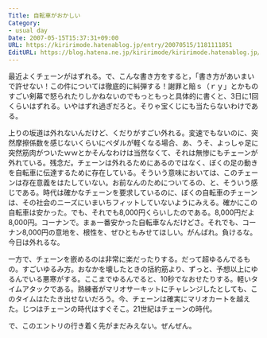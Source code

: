 ```yaml
---
Title: 自転車がおかしい
Category:
- usual day
Date: 2007-05-15T15:37:31+09:00
URL: https://kiririmode.hatenablog.jp/entry/20070515/1181111851
EditURL: https://blog.hatena.ne.jp/kiririmode/kiririmode.hatenablog.jp/atom/entry/8454420450078217325
---
```



最近よくチェーンがはずれる。で、こんな書き方をすると，「書き方があいまいで許せない！この件については徹底的に糾弾する！謝罪と賠ｓ（ｒｙ」とかものすごい剣幕で怒られたりしかねないのでもっともっと具体的に書くと、3日に1回くらいはずれる。いやはずれ過ぎだろと。そりゃ宝くじにも当たらないわけである。


上りの坂道は外れないんだけど、くだりがすごい外れる。変速でもないのに、突然摩擦係数を感じないくらいにペダルが軽くなる場合、あ、うそ、よっしゃ足に突然筋肉がついたｗｗとかそんなわけは当然なくて、それは無惨にもチェーンが外れている。残念だ。チェーンは外れるためにあるのではなく、ぼくの足の動きを自転車に伝達するために存在している。そういう意味においては、このチェーンは存在意義をはたしていない。お前なんのためについてるの、と、そういう感じである。時代は確かなチェーンを要求しているのに、ぼくの自転車のチェーンは、その社会のニーズにいまいちフィットしていないようにみえる。確かにこの自転車は安かった。でも、それでも8,000円くらいしたのである。8,000円だよ8,000円。コーナンで。まぁ一番安かった自転車なんだけどさ。それでも、コーナン8,000円の意地を、根性を、ぜひともみせてほしい。がんばれ。負けるな。今日は外れるな。


一方で、チェーンを嵌めるのは非常に楽だったりする。だって超ゆるんでるもの。すごいゆるみ方。おなかを壊したときの括約筋より、ずっと、予想以上にゆるんでいる悪寒がする。ここまでゆるんでると、10秒でなおせたりする。軽いタイムアタックである。熟練者がマリオサーキットにチャレンジしたとしても、このタイムはたたき出せないだろう。今、チェーンは確実にマリオカートを越えた。じつはチェーンの時代はすぐそこ。21世紀はチェーンの時代。


で、このエントリの行き着く先がまだみえない。ぜんぜん。
